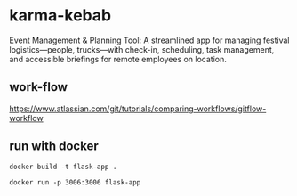 # karma-kebab
Event Management &amp; Planning Tool: A streamlined app for managing festival logistics—people, trucks—with check-in, scheduling, task management, and accessible briefings for remote employees on location.

## work-flow 

https://www.atlassian.com/git/tutorials/comparing-workflows/gitflow-workflow

## run with docker

`docker build -t flask-app .`

`docker run -p 3006:3006 flask-app`
